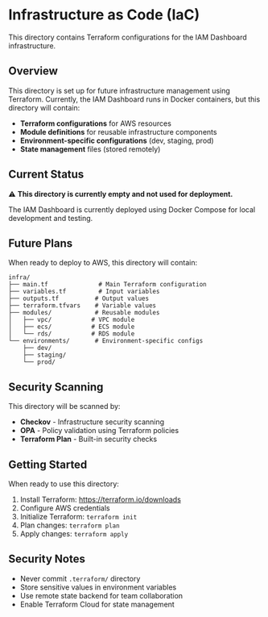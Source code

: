# Infrastructure as Code (IaC)

This directory contains Terraform configurations for the IAM Dashboard infrastructure.

## Overview

This directory is set up for future infrastructure management using Terraform. Currently, the IAM Dashboard runs in Docker containers, but this directory will contain:

- **Terraform configurations** for AWS resources
- **Module definitions** for reusable infrastructure components
- **Environment-specific configurations** (dev, staging, prod)
- **State management** files (stored remotely)

## Current Status

⚠️ **This directory is currently empty and not used for deployment.**

The IAM Dashboard is currently deployed using Docker Compose for local development and testing.

## Future Plans

When ready to deploy to AWS, this directory will contain:

```
infra/
├── main.tf              # Main Terraform configuration
├── variables.tf         # Input variables
├── outputs.tf          # Output values
├── terraform.tfvars    # Variable values
├── modules/            # Reusable modules
│   ├── vpc/           # VPC module
│   ├── ecs/           # ECS module
│   └── rds/           # RDS module
└── environments/       # Environment-specific configs
    ├── dev/
    ├── staging/
    └── prod/
```

## Security Scanning

This directory will be scanned by:
- **Checkov** - Infrastructure security scanning
- **OPA** - Policy validation using Terraform policies
- **Terraform Plan** - Built-in security checks

## Getting Started

When ready to use this directory:

1. Install Terraform: https://terraform.io/downloads
2. Configure AWS credentials
3. Initialize Terraform: `terraform init`
4. Plan changes: `terraform plan`
5. Apply changes: `terraform apply`

## Security Notes

- Never commit `.terraform/` directory
- Store sensitive values in environment variables
- Use remote state backend for team collaboration
- Enable Terraform Cloud for state management



